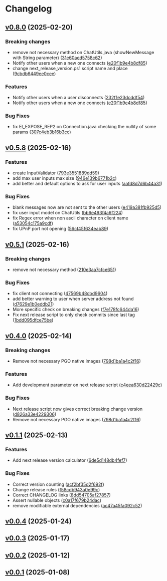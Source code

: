 # Changelog

## [v0.8.0](https://github.com/FelipeKobra/JMessenger/compare/v0.8.0...master) (2025-02-20)

### Breaking changes

-  remove not necessary method on ChatUtils.java (showNewMessage with String parameter) ([31e60aed5758c62](https://github.com/FelipeKobra/JMessenger/commit/31e60aed5758c62))
-  Notify other users when a new one connects ([e20f1b9e4b8df85](https://github.com/FelipeKobra/JMessenger/commit/e20f1b9e4b8df85))
-  change next_release_version.ps1 script name and place ([9cbdb6449ee0cee](https://github.com/FelipeKobra/JMessenger/commit/9cbdb6449ee0cee))

### Features

-  Notify other users when a user disconnects ([232f1e23dcddf54](https://github.com/FelipeKobra/JMessenger/commit/232f1e23dcddf54))
-  Notify other users when a new one connects ([e20f1b9e4b8df85](https://github.com/FelipeKobra/JMessenger/commit/e20f1b9e4b8df85))

### Bug Fixes

-  fix EI_EXPOSE_REP2 on Connection.java checking the nullity of some params ([307c4eb3b16b3cc](https://github.com/FelipeKobra/JMessenger/commit/307c4eb3b16b3cc))

## [v0.5.8](https://github.com/FelipeKobra/JMessenger/compare/v0.5.8...master) (2025-02-16)


### Features

-  create InputValidator ([793e3551889dd59](https://github.com/FelipeKobra/JMessenger/commit/793e3551889dd59))
-  add max user inputs max size ([946e139b6771b2c](https://github.com/FelipeKobra/JMessenger/commit/946e139b6771b2c))
-  add better and default options to ask for user inputs ([aafd8d7d6b44a31](https://github.com/FelipeKobra/JMessenger/commit/aafd8d7d6b44a31))

### Bug Fixes

-  blank messages now are not sent to the other users ([e419a381fb925d5](https://github.com/FelipeKobra/JMessenger/commit/e419a381fb925d5))
-  fix user input model on ChatUtils ([bb6e493f4a6f224](https://github.com/FelipeKobra/JMessenger/commit/bb6e493f4a6f224))
-  fix Regex error when non ascii character on client name ([a53054c175a9cdf](https://github.com/FelipeKobra/JMessenger/commit/a53054c175a9cdf))
-  fix UPnP port not opening ([56cf45f634eab89](https://github.com/FelipeKobra/JMessenger/commit/56cf45f634eab89))

## [v0.5.1](https://github.com/FelipeKobra/JMessenger/compare/v0.5.1...master) (2025-02-16)

### Breaking changes

-  remove not necessary method ([210e3aa7cfce651](https://github.com/FelipeKobra/JMessenger/commit/210e3aa7cfce651))


### Bug Fixes

-  fix client not connecting ([47569b48cbd9604](https://github.com/FelipeKobra/JMessenger/commit/47569b48cbd9604))
-  add better warning to user when server address not found ([d7629e1b0eddb21](https://github.com/FelipeKobra/JMessenger/commit/d7629e1b0eddb21))
-  More specific check on breaking changes ([f7e178fc644da16](https://github.com/FelipeKobra/JMessenger/commit/f7e178fc644da16))
-  Fix next release script to only check commits since last tag ([1bdd095dfce75be](https://github.com/FelipeKobra/JMessenger/commit/1bdd095dfce75be))

## [v0.4.0](https://github.com/FelipeKobra/JMessenger/compare/v0.4.0...master) (2025-02-14)

### Breaking changes

-  Remove not necessary PGO native images ([798d1ba1a4c2f16](https://github.com/FelipeKobra/JMessenger/commit/798d1ba1a4c2f16))

### Features

-  Add development parameter on next release script ([c4eea630d22429c](https://github.com/FelipeKobra/JMessenger/commit/c4eea630d22429c))

### Bug Fixes

-  Next release script now gives correct breaking change version ([d826a33e4229306](https://github.com/FelipeKobra/JMessenger/commit/d826a33e4229306))
-  Remove not necessary PGO native images ([798d1ba1a4c2f16](https://github.com/FelipeKobra/JMessenger/commit/798d1ba1a4c2f16))

## [v0.1.1](https://github.com/FelipeKobra/JMessenger/compare/v0.1.1...master) (2025-02-13)


### Features

-  Add next release version calculator ([6de5d148db4fef7](https://github.com/FelipeKobra/JMessenger/commit/6de5d148db4fef7))

### Bug Fixes

-  Correct version counting ([acf2bf35d2f692f](https://github.com/FelipeKobra/JMessenger/commit/acf2bf35d2f692f))
-  Change release rules ([f58cdb943a0e99c](https://github.com/FelipeKobra/JMessenger/commit/f58cdb943a0e99c))
-  Correct CHANGELOG links ([8dd54705af27857](https://github.com/FelipeKobra/JMessenger/commit/8dd54705af27857))
-  Assert nullable objects ([c0a17f679b24dac](https://github.com/FelipeKobra/JMessenger/commit/c0a17f679b24dac))
-  remove modifiable external dependencies ([ac47a45fa092c52](https://github.com/FelipeKobra/JMessenger/commit/ac47a45fa092c52))

## [v0.0.4](https://github.com/FelipeKobra/JMessenger/compare/v0.0.4...master) (2025-01-24)




## [v0.0.3](https://github.com/FelipeKobra/JMessenger/compare/v0.0.3...master) (2025-01-17)




## [v0.0.2](https://github.com/FelipeKobra/JMessenger/compare/v0.0.2...master) (2025-01-12)




## [v0.0.1](https://github.com/FelipeKobra/JMessenger/compare/v0.0.1...master) (2025-01-08)





